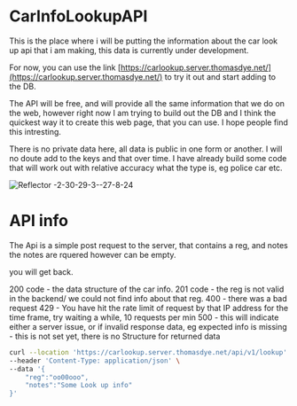 # CarInfoLookupAPI
This is the place where i will be putting the information about the car look up api that i am making, this data is currently under development. 

For now, you can use the link [https://carlookup.server.thomasdye.net/](https://carlookup.server.thomasdye.net/) to try it out and start adding to the DB. 

The API will be free, and will provide all the same information that we do on the web, however right now I am trying to build out the DB and I think the quickest way it to create this web page, that you can use. 
I hope people find this intresting. 

There is no private data here, all data is public in one form or another. I will no doute add to the keys and that over time. 
I have already build some code that will work out with relative accuracy what the type is, eg police car etc. 

![Reflector -2-30-29-3--27-8-24](https://github.com/user-attachments/assets/93a851aa-0250-4ccc-aadc-50920ed73d9e)



# API info 
The Api is a simple post request to the server, that contains a reg, and notes the notes are rquered however can be empty. 

you will get back.

200 code - the data structure of the car info. 
201 code - the reg is not valid in the backend/ we could not find info about that reg.
400 - there was a bad request 
429 - You have hit the rate limit of request by that IP address for the time frame, try waiting a while, 10 requests per min 
500 - this will indicate either a server issue, or if invalid response data, eg expected info is missing - this is not set yet, there is no Structure for returned data

``` bash
curl --location 'https://carlookup.server.thomasdye.net/api/v1/lookup' \
--header 'Content-Type: application/json' \
--data '{
    "reg":"oo00ooo",
    "notes":"Some Look up info"
}'
```
